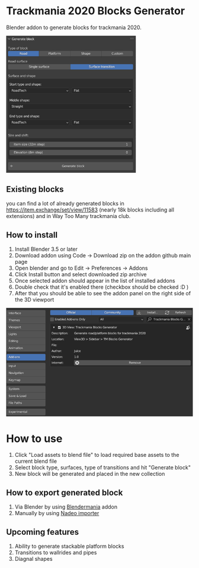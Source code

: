 # Trackmania 2020 Blocks Generator
Blender addon to generate blocks for trackmania 2020.

<img src="readme/addon.jpg" width="350">

## Existing blocks
you can find a lot of already generated blocks in https://item.exchange/set/view/11583 (nearly 18k blocks including all extensions) and in Way Too Many trackmania club.

## How to install
1. Install Blender 3.5 or later
2. Download addon using Code -> Download zip on the addon github main page
3. Open blender and go to Edit -> Preferences -> Addons
4. Click Install button and select downloaded zip archive
5. Once selected addon should appear in the list of installed addons
6. Double check that it's enabled there (checkbox should be checked :D )
7. After that you should be able to see the addon panel on the right side of the 3D viewport

<img src="readme/blender-settings.jpg" width="600">

# How to use
1. Click "Load assets to blend file" to load required base assets to the current blend file
2. Select block type, surfaces, type of transitions and hit "Generate block"
3. New block will be generated and placed in the new collection

## How to export generated block
1. Via Blender by using [Blendermania](https://github.com/skyslide22/blendermania-addon) addon
2. Manually by using [Nadeo importer](https://doc.trackmania.com/create/nadeo-importer/)

## Upcoming features
1. Ability to generate stackable platform blocks
2. Transitions to wallrides and pipes
3. Diagnal shapes
